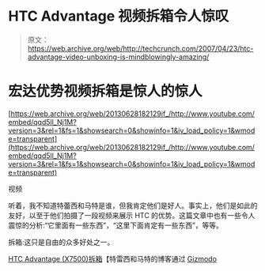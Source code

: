 # HTC Advantage 视频拆箱令人惊叹

> 原文：<https://web.archive.org/web/http://techcrunch.com/2007/04/23/htc-advantage-video-unboxing-is-mindblowingly-amazing/>

# 宏达优势视频拆箱是惊人的惊人

 [https://web.archive.org/web/20130628182129if_/http://www.youtube.com/embed/qqd5ll_Nj1M?version=3&rel=1&fs=1&showsearch=0&showinfo=1&iv_load_policy=1&wmode=transparent](https://web.archive.org/web/20130628182129if_/http://www.youtube.com/embed/qqd5ll_Nj1M?version=3&rel=1&fs=1&showsearch=0&showinfo=1&iv_load_policy=1&wmode=transparent)

视频

听着，我不知道特蕾西和马特是谁，但我肯定他们是好人。事实上，他们是如此的友好，以至于他们拍摄了一段视频来展示 HTC 的优势。这篇文章中也有一些令人震惊的分析:“它里面有一些东西”，“这里下面肯定有一些东西”，等等。

拆箱:这只是自由的众多好处之一。

[HTC Advantage (X7500)拆箱](https://web.archive.org/web/20130628182129/http://www.tracyandmatt.co.uk/blogs/index.php/2007/04/23/htc_advantage_x7500_unboxed)【特雷西和马特的博客通过 [Gizmodo](https://web.archive.org/web/20130628182129/http://gizmodo.com/gadgets/gadgets/video-htc-advantage-unboxed-254448.php)
